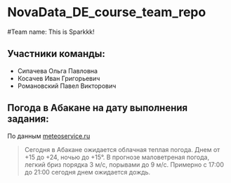 # NovaData_DE_course_team_repo

#Team name: This is Sparkkk!

## Участники команды:

- Сипачева Ольга Павловна
- Косачев Иван Григорьевич
- Романовский Павел Викторович

## Погода в Абакане на дату выполнения задания:
По данным [meteoservice.ru](https://www.meteoservice.ru/weather/today/abakan)
> Сегодня в Абакане ожидается облачная теплая погода. 
> Днем от +15 до +24, ночью до +15°. 
> В прогнозе маловетреная погода, легкий бриз порядка 3 м/с, порывами до 9 м/с. 
> Примерно с 17:00 до 21:00 сегодня днем ожидается дождь.